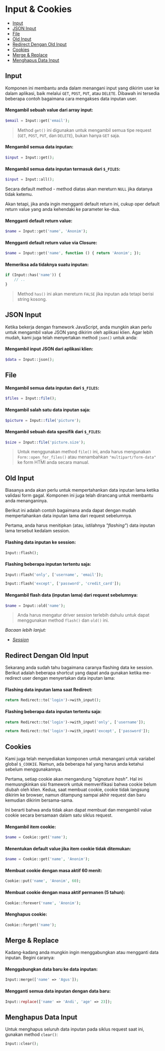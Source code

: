 # Input & Cookies

<!-- MarkdownTOC autolink="true" autoanchor="true" levels="2,3" bracket="round" lowercase="only_ascii" -->

- [Input](#input)
- [JSON Input](#json-input)
- [File](#file)
- [Old Input](#old-input)
- [Redirect Dengan Old Input](#redirect-dengan-old-input)
- [Cookies](#cookies)
- [Merge & Replace](#merge--replace)
- [Menghapus Data Input](#menghapus-data-input)

<!-- /MarkdownTOC -->


<a id="input"></a>
## Input

Komponen ini membantu anda dalam menangani input yang dikirim user ke dalam aplikasi, baik
melalui `GET`, `POST`, `PUT`, atau `DELETE`. Dibawah ini tersedia beberapa contoh bagaimana
cara mengakses data inputan user.


#### Mengambil sebuah value dari array input:

```php
$email = Input::get('email');
```

>  Method `get()` ini digunakan untuk mengambil semua tipe request
   (`GET`, `POST`, `PUT`, dan `DELETE`), bukan hanya `GET` saja.


#### Mengambil semua data inputan:

```php
$input = Input::get();
```


#### Mengambil semua data inputan termasuk dari `$_FILES`:

```php
$input = Input::all();
```

Secara default method - method diatas akan mereturn `NULL` jika datanya tidak ketemu.

Akan tetapi, jika anda ingin mengganti default return ini, cukup oper default return value
yang anda kehendaki ke parameter ke-dua.


#### Mengganti default return value:

```php
$name = Input::get('name', 'Anonim');
```

#### Mengganti default return value via Closure:

```php
$name = Input::get('name', function () { return 'Anonim'; });
```

#### Memeriksa ada tidaknya suatu inputan:

```php
if (Input::has('name')) {
    // ..
}
```

>  Method `has()` ini akan mereturn `FALSE` jika inputan ada tetapi berisi string kosong.


<a id="json-input"></a>
## JSON Input

Ketika bekerja dengan framework JavaScript, anda mungkin akan perlu untuk mengambil value JSON
yang dikirim oleh aplikasi klien. Agar lebih mudah, kami juga telah menyertakan
method `json()` untuk anda:

#### Mengambil input JSON dari aplikasi klien:

```php
$data = Input::json();
```


<a id="file"></a>
## File

#### Mengambil semua data inputan dari `$_FILES`:

```php
$files = Input::file();
```

#### Mengambil salah satu data inputan saja:

```php
$picture = Input::file('picture');
```

#### Mengambil sebuah data spesifik dari `$_FILES`:

```php
$size = Input::file('picture.size');
```

>  Untuk menggunakan method `file()` ini, anda harus mengunakan `Form::open_for_files()` atau
   menambahkan `"multipart/form-data"` ke form HTMl anda secara manual.


<a id="old-input"></a>
## Old Input

Biasanya anda akan perlu untuk mempertahankan data inputan lama ketika validasi form gagal.
Komponen ini juga telah dirancang untuk membantu anda menanganinya.

Berikut ini adalah contoh bagaimana anda dapat dengan mudah mempertahankan data inputan lama
dari request sebelumnya.

Pertama, anda harus menitipkan (atau, istilahnya _"flashing"_) data inputan lama tersebut
kedalam session.

#### Flashing data inputan ke session:

```php
Input::flash();
```

#### Flashing beberapa inputan tertentu saja:

```php
Input::flash('only', ['username', 'email']);

Input::flash('except', ['password', 'credit_card']);
```

#### Mengambil flash data (inputan lama) dari request sebelumnya:

```php
$name = Input::old('name');
```

>  Anda harus mengatur driver session terlebih dahulu untuk dapat menggunakan method `flash()` dan `old()` ini.


_Bacaan lebih lanjut:_

- _[Session](/docs/session/config)_


<a id="redirect-dengan-old-input"></a>
## Redirect Dengan Old Input

Sekarang anda sudah tahu bagaimana caranya flashing data ke session.
Berikut adalah beberapa shortcut yang dapat anda gunakan ketika me-redirect user dengan
menyertakan data inputan lama:

#### Flashing data inputan lama saat Redirect:

```php
return Redirect::to('login')->with_input();
```

#### Flashing beberapa data inputan tertentu saja:

```php
return Redirect::to('login')->with_input('only', ['username']);

return Redirect::to('login')->with_input('except', ['password']);
```


<a id="cookies"></a>
## Cookies

Kami juga telah menyediakan komponen untuk menangani untuk variabel global `$_COOKIE`. Namun,
ada beberapa hal yang harus anda ketahui sebelum menggunakannya.

Pertama, setiap cookie akan mengandung _"signature hash"_. Hal ini memusngkinkan sisi framework  untuk
memverifikasi bahwa cookie belum diubah oleh klien. Kedua, saat membuat cookie, cookie tidak langsung
dikirim ke browser, namun ditampung sampai akhir request dan baru kemudian dikirim bersama-sama.

Ini berarti bahwa anda tidak akan dapat membuat dan mengambil value cookie secara bersamaan
dalam satu siklus request.

#### Mengambil item cookie:

```php
$name = Cookie::get('name');
```

#### Menentukan default value jika item cookie tidak ditemukan:

```php
$name = Cookie::get('name', 'Anonim');
```

#### Membuat cookie dengan masa aktif 60 menit:

```php
Cookie::put('name', 'Anonim', 60);
```

#### Membuat cookie dengan masa aktif permanen (5 tahun):

```php
Cookie::forever('name', 'Anonim');
```

#### Menghapus cookie:

```php
Cookie::forget('name');
```


<a id="merge--replace"></a>
## Merge & Replace

Kadang-kadang anda mungkin ingin menggabungkan atau mengganti data inputan. Begini caranya:

#### Menggabungkan data baru ke data inputan:

```php
Input::merge(['name' => 'Agus']);
```

#### Mengganti semua data inputan dengan data baru:

```php
Input::replace(['name' => 'Andi', 'age' => 23]);
```


<a id="menghapus-data-input"></a>
## Menghapus Data Input

Untuk menghapus seluruh data inputan pada siklus request saat ini, gunakan method `clear()`:

```php
Input::clear();
```
